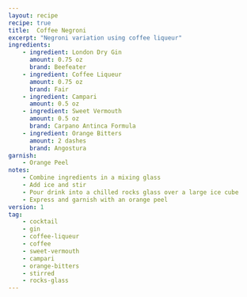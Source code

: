 ```yaml
---
layout: recipe
recipe: true
title:  Coffee Negroni
excerpt: "Negroni variation using coffee liqueur"
ingredients:
    - ingredient: London Dry Gin
      amount: 0.75 oz
      brand: Beefeater
    - ingredient: Coffee Liqueur
      amount: 0.75 oz
      brand: Fair
    - ingredient: Campari
      amount: 0.5 oz
    - ingredient: Sweet Vermouth
      amount: 0.5 oz
      brand: Carpano Antinca Formula
    - ingredient: Orange Bitters
      amount: 2 dashes
      brand: Angostura
garnish:
    - Orange Peel
notes:
    - Combine ingredients in a mixing glass
    - Add ice and stir
    - Pour drink into a chilled rocks glass over a large ice cube
    - Express and garnish with an orange peel
version: 1
tag:
    - cocktail
    - gin
    - coffee-liqueur
    - coffee
    - sweet-vermouth
    - campari
    - orange-bitters
    - stirred
    - rocks-glass
---
```

